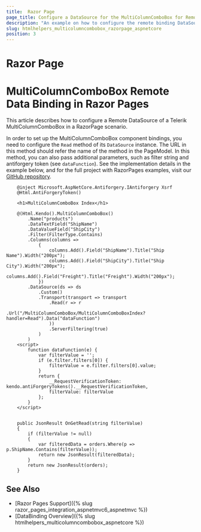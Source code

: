 ```yaml
---
title:  Razor Page
page_title: Configure a DataSource for the MultiColumnComboBox for Remote Binding in Razor Page.
description: "An example on how to configure the remote binding DataSource to populate the Telerik UI MultiColumnComboBox HtmlHelper for {{ site.framework }} in a Razor Page using CRUD Operations."
slug: htmlhelpers_multicolumncombobox_razorpage_aspnetcore
position: 3
---
```


# Razor Page

# MultiColumnComboBox Remote Data Binding in Razor Pages

This article describes how to configure a Remote DataSource of a Telerik MultiColumnComboBox in a RazorPage scenario.

In order to set up the MultiColumnComboBox component bindings, you need to configure the `Read` method of its `DataSource` instance. The URL in this method should refer the name of the method in the PageModel. In this method, you can also pass additional parameters, such as filter string and antiforgery token (see `dataFunction`). See the implementation details in the example below, and for the full project with RazorPages examples, visit our [GitHub repository](https://github.com/telerik/ui-for-aspnet-core-examples/tree/master/Telerik.Examples.RazorPages).

```tab-RazorPage(csthml)        
    @inject Microsoft.AspNetCore.Antiforgery.IAntiforgery Xsrf
	@Html.AntiForgeryToken()

	<h1>MultiColumnComboBox Index</h1>

	@(Html.Kendo().MultiColumnComboBox()
        .Name("products")
        .DataTextField("ShipName")
        .DataValueField("ShipCity")
        .Filter(FilterType.Contains)
        .Columns(columns =>
            {
                columns.Add().Field("ShipName").Title("Ship Name").Width("200px");
                columns.Add().Field("ShipCity").Title("Ship City").Width("200px");
                columns.Add().Field("Freight").Title("Freight").Width("200px");
            })
        .DataSource(ds => ds
            .Custom()
            .Transport(transport => transport
                .Read(r => r
                    .Url("/MultiColumnComboBox/MultiColumnComboBoxIndex?handler=Read").Data("dataFunction")
                ))
                .ServerFiltering(true)
            )
        )
	<script>
		function dataFunction(e) {
			var filterValue = '';
			if (e.filter.filters[0]) {
				filterValue = e.filter.filters[0].value;
			}
			return {
				__RequestVerificationToken: kendo.antiForgeryTokens().__RequestVerificationToken,
				filterValue: filterValue
			};
		}
	</script>
```
```tab-PageModel(cshtml.cs)      

    public JsonResult OnGetRead(string filterValue)
    {
        if (filterValue != null)
        {
            var filteredData = orders.Where(p => p.ShipName.Contains(filterValue));
            return new JsonResult(filteredData);
        }
        return new JsonResult(orders);
    }
```

## See Also

* [Razor Pages Support]({% slug razor_pages_integration_aspnetmvc6_aspnetmvc %})
* [DataBinding Overview]({% slug htmlhelpers_multicolumncombobox_aspnetcore %})

